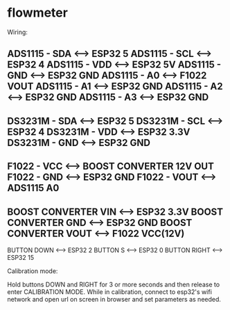 # flowmeter

Wiring:

ADS1115 - SDA  <--> ESP32 5
ADS1115 - SCL  <--> ESP32 4
ADS1115 - VDD  <--> ESP32 5V
ADS1115 - GND  <--> ESP32 GND
ADS1115 - A0   <--> F1022 VOUT
ADS1115 - A1   <--> ESP32 GND
ADS1115 - A2   <--> ESP32 GND
ADS1115 - A3   <--> ESP32 GND
--------
DS3231M - SDA  <--> ESP32 5
DS3231M - SCL  <--> ESP32 4
DS3231M - VDD  <--> ESP32 3.3V
DS3231M - GND  <--> ESP32 GND
--------
F1022   - VCC  <--> BOOST CONVERTER 12V OUT
F1022   - GND  <--> ESP32 GND
F1022	- VOUT <--> ADS1115 A0
--------
BOOST CONVERTER VIN  <--> ESP32 3.3V
BOOST CONVERTER GND  <--> ESP32 GND
BOOST CONVERTER VOUT <--> F1022 VCC(12V)
--------
BUTTON DOWN  <--> ESP32 2
BUTTON S     <--> ESP32 0
BUTTON RIGHT <--> ESP32 15

Calibration mode:

Hold buttons DOWN and RIGHT for 3 or more seconds and then release to enter CALIBRATION MODE. While in calibration, connect to esp32's wifi network and open url on screen in browser and set parameters as needed.
